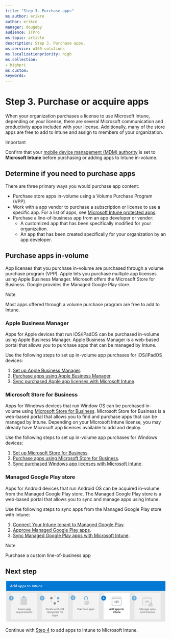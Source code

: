 ```yaml
---
title: "Step 3. Purchase apps"
ms.author: erikre
author: erikre
manager: dougeby
audience: ITPro
ms.topic: article
description: Step 3. Purchase apps.
ms.service: o365-solutions
ms.localizationpriority: high
ms.collection:
- highpri
ms.custom:
keywords:
---
```


# Step 3. Purchase or acquire apps

When your organization purchases a license to use Microsoft Intune, depending on your license, there are several Microsoft communication and productivity apps included with your license. Additionally, many of the store apps are free to add to Intune and assign to members of your organization. 

> [!IMPORTANT]
> Confirm that your [mobile device management (MDM) authority](/mem/intune/fundamentals/mdm-authority-set) is set to **Microsoft Intune** before purchasing or adding apps to Intune in-volume.

## Determine if you need to purchase apps

There are three primary ways you would purchase app content:
- Purchase store apps in-volume using a Volume Purchase Program (VPP).
- Work with a app vendor to purchase a subscription or license to use a specific app. For a list of apps, see [Microsoft Intune protected apps](/mem/intune/apps/apps-supported-intune-apps).
- Purchase a line-of-business app from an app developer or vendor:
    - A customized app that has been specifically modified for your organization.
    - An app that has been created specifically for your organization by an app developer.

## Purchase apps in-volume

App licenses that you purchase in-volume are purchased through a volume purchase program (VPP). Apple lets you purchase multiple app licenses using Apple Business Manager. Microsoft offers the Microsoft Store for Business. Google provides the Managed Google Play store.

> [!NOTE]
> Most apps offered through a volume purchase program are free to add to Intune.

### Apple Business Manager

Apps for Apple devices that run iOS/iPadOS can be purchased in-volume using Apple Business Manager. Apple Business Manager is a web-based portal that allows you to purchase apps that can be managed by Intune.

Use the following steps to set up in-volume app purchases for iOS/iPadOS devices:

1. [Set up Apple Business Manager](apps-purchase-volume.md#set-up-apple-business-manager).
2. [Purchase apps using Apple Business Manager](apps-purchase-volume.md#purchase-apps-using-apple-business-manager).
3. [Sync purchased Apple app licenses with Microsoft Intune](apps-purchase-volume.md#sync-purchased-apple-app-licenses-with-microsoft-intune).

### Microsoft Store for Business

Apps for Windows devices that run Window OS can be purchased in-volume using [Microsoft Store for Business](https://www.microsoft.com/business-store). Microsoft Store for Business is a web-based portal that allows you to find and purchase apps that can be managed by Intune. Depending on your Microsoft Intune license, you may already have Microsoft app licenses available to add and deploy.

Use the following steps to set up in-volume app purchases for Windows devices:

1. [Set up Microsoft Store for Business](apps-purchase-volume.md#set-up-apple-business-manager).
2. [Purchase apps using Microsoft Store for Business](apps-purchase-volume.md#purchase-apps-using-apple-business-manager).
3. [Sync purchased Windows app licenses with Microsoft Intune](apps-purchase-volume.md#sync-purchased-windows-app-licenses-with-microsoft-intune).

### Managed Google Play store

Apps for Android devices that run Android OS can be acquired in-volume from the Managed Google Play store. The Managed Google Play store is a web-based portal that allows you to sync and manage apps using Intune.

Use the following steps to sync apps from the Managed Google Play store with Intune:

1. [Connect Your Intune tenant to Managed Google Play](apps-purchase-volume.md#set-up-apple-business-manager).
2. [Approve Managed Google Play apps](apps-purchase-volume.md#purchase-apps-using-apple-business-manager).
3. [Sync Managed Google Play apps with Microsoft Intune](apps-purchase-volume.md#add-a-managed-google-play-store-app-to-intune).

> [!NOTE]
> Purchase a custom line-of-business app

## Next step

[![Step 4 to add apps to Intune](../media/purchase-add-managed-apps/purchase-add-managed-apps-06.png)](apps-add-step-4.md)

Continue with [Step 4](apps-add-step-4.md) to add apps to Intune to Microsoft Intune.